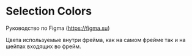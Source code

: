 # Selection Colors
Руководство по Figma (https://figma.su)

Цвета используемые внутри фрейма, как на самом фрейме так и на шейпах входящих во фрейм.